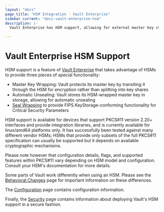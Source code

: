 ```yaml
---
layout: "docs"
page_title: "HSM Integration - Vault Enterprise"
sidebar_current: "docs-vault-enterprise-hsm"
description: |-
  Vault Enterprise has HSM support, allowing for external master key storage and automatic unsealing.

---
```


# Vault Enterprise HSM Support

HSM support is a feature of [Vault
Enterprise](https://www.hashicorp.com/vault.html) that takes advantage of HSMs
to provide three pieces of special functionality:

 * Master Key Wrapping: Vault protects its master key by transiting it through
   the HSM for encryption rather than splitting into key shares
 * Automatic Unsealing: Vault stores its HSM-wrapped master key in storage,
   allowing for automatic unsealing
 * [Seal Wrapping](/docs/enterprise/sealwrap/index.html) to provide FIPS
   KeyStorage-conforming functionality for Critical Security Parameters

HSM support is available for devices that support PKCS#11 version 2.20+
interfaces and provide integration libraries, and is currently available for
linux/amd64 platforms only. It has successfully been tested against many
different vendor HSMs; HSMs that provide only subsets of the full PKCS#11
specification can usually be supported but it depends on available
cryptographic mechanisms.

Please note however that configuration details, flags, and supported features
within PKCS#11 vary depending on HSM model and configuration. Consult your
HSM's documentation for more details.

Some parts of Vault work differently when using an HSM. Please see the
[Behavioral Changes](/docs/enterprise/hsm/behavior.html) page for
important information on these differences.

The [Configuration](/docs/configuration/seal/pkcs11.html) page contains
configuration information.

Finally, the [Security](/docs/enterprise/hsm/security.html) page contains
information about deploying Vault's HSM support in a secure fashion.
